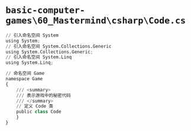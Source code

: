 # `basic-computer-games\60_Mastermind\csharp\Code.cs`

```py
// 引入命名空间 System
using System;
// 引入命名空间 System.Collections.Generic
using System.Collections.Generic;
// 引入命名空间 System.Linq
using System.Linq;

// 命名空间 Game
namespace Game
{
    /// <summary>
    /// 表示游戏中的秘密代码
    /// </summary>
    // 定义 Code 类
    public class Code
    }
}
```